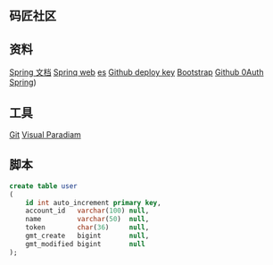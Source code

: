 ## 码匠社区

## 资料
[Spring 文档](https://spring.io/guides)
[Sprinq web](https://spring.io/guides/gs/serving-web-content/)
[es](https://elasticsearch.cn/explore)
[Github deploy key](https://developer.github.com/v3/guides/managing-deploy-keys/#deploy-keys)
[Bootstrap](https://v3.bootcss.com/getting-started/)
[Github 0Auth](https://developer.github.com/apps/building-oauth-apps/creating-an-oauth-app/)
[Spring](https://docs.spring.io/spring-boot/docs/2.0.0.RC1/reference/htmlsingle/#boot-features-embedded-database-support))

## 工具
[Git](https:/lgit-scm.com/download)
[Visual Paradiam](https://www.visual-paradigm.com)

## 脚本
```sql
create table user
(
    id int auto_increment primary key,
    account_id   varchar(100) null,
    name         varchar(50)  null,
    token        char(36)     null,
    gmt_create   bigint       null,
    gmt_modified bigint       null
);
```